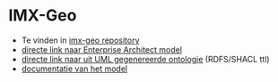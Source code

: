 # IMX-Geo

- Te vinden in [imx-geo repository](https://github.com/Geonovum/IMX-Geo)
- [directe link naar Enterprise Architect model](https://github.com/Geonovum/IMX-Geo/blob/main/ea/imx-geo.eapx)
- [directe link naar uit UML gegenereerde ontologie](https://github.com/Geonovum/IMX-Geo/blob/main/mim-ld-export/model/imx-geo-ont.ttl) (RDFS/SHACL ttl)
- [documentatie van het model](https://geonovum.github.io/IMX-Geo/)